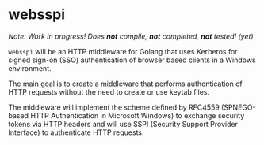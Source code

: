 # websspi

*Note: Work in progress! Does **not** compile, **not** completed, **not** tested! (yet)*

`websspi` will be an HTTP middleware for Golang that uses Kerberos for signed sign-on (SSO) authentication of browser based clients in a Windows environment.

The main goal is to create a middleware that performs authentication of HTTP requests without the need to create or use keytab files.

The middleware will implement the scheme defined by RFC4559 (SPNEGO-based HTTP Authentication in Microsoft Windows) to exchange security tokens via HTTP headers and will use SSPI (Security Support Provider Interface) to authenticate HTTP requests.

